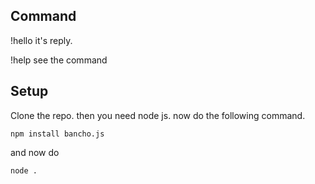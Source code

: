 ## Command
!hello it's reply.

!help see the command
## Setup
Clone the repo.
then you need node js. now do the following command.
```
npm install bancho.js
```
and now do 
```
node .
```
